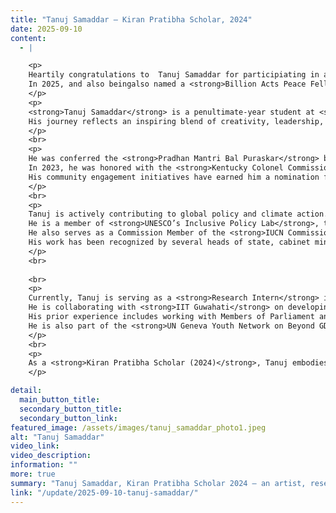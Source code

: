 ```yaml
---
title: "Tanuj Samaddar – Kiran Pratibha Scholar, 2024"
date: 2025-09-10
content:
  - |

    <p>
    Heartily congratulations to  Tanuj Samaddar for participiating in and representing India  as <strong>UN delegate</strong> in the <strong>IUCN World Conservation Congress 2025</strong> in Abu Dhabi.  
    In 2025, and also beingalso named a <strong>Billion Acts Peace Fellow</strong> by the PeaceJam Foundation, USA.
    </p>
    <p>
    <strong>Tanuj Samaddar</strong> is a penultimate-year student at <strong>Kirori Mal College, University of Delhi</strong>, an accomplished artist and youth leader from Assam.  
    His journey reflects an inspiring blend of creativity, leadership, and social commitment.
    </p>
    <br>
    <p>
    He was conferred the <strong>Pradhan Mantri Bal Puraskar</strong> by the Hon’ble President of India in 2021 and received the <strong>Karmaveer Chakra Award</strong> from UNDP in 2024.  
    In 2023, he was honored with the <strong>Kentucky Colonel Commission</strong>, the highest civilian award of the Commonwealth of Kentucky, USA.  
    His community engagement initiatives have earned him a nomination for the <strong>International Children’s Peace Prize</strong> in 2022 and a nomination for Assam’s third-highest civilian award, <strong>Assam Gaurav</strong>, in 2024.
    </p>
    <br>
    <p>
    Tanuj is actively contributing to global policy and climate action.  
    He is a member of <strong>UNESCO’s Inclusive Policy Lab</strong>, the <strong>Commonwealth Youth Climate Network (CYCN)</strong> working group, and the <strong>YOUNGO (UNFCCC youth constituency)</strong> working group.  
    He also serves as a Commission Member of the <strong>IUCN Commission on Environmental, Economic and Social Policy (CEESP)</strong>.  
    His work has been recognized by several heads of state, cabinet ministers, and the Prime Minister of India.
    </p>
    <br>
  
    <br>
    <p>
    Currently, Tanuj is serving as a <strong>Research Intern</strong> in the office of the National Spokesperson of BJP, Shri Shehzad Poonawala.  
    He is collaborating with <strong>IIT Guwahati</strong> on developing an e-learning module to spread rabies awareness across Northeast India and is engaged with the <strong>Indian National Science Academy (INSA)</strong>.  
    His prior experience includes working with Members of Parliament and think tanks in drafting policy briefs, white papers, and research-based reports.  
    He is also part of the <strong>UN Geneva Youth Network on Beyond GDP</strong>.
    </p>
    <br>
    <p>
    As a <strong>Kiran Pratibha Scholar (2024)</strong>, Tanuj embodies the spirit of leadership, innovation, and service that Kiran Foundation strives to nurture.
    </p>

detail:
  main_button_title:
  secondary_button_title:
  secondary_button_link:
featured_image: /assets/images/tanuj_samaddar_photo1.jpeg
alt: "Tanuj Samaddar"
video_link:
video_description:
information: ""
more: true
summary: "Tanuj Samaddar, Kiran Pratibha Scholar 2024 – an artist, researcher, and youth leader from Assam contributing to global policy and social change."
link: "/update/2025-09-10-tanuj-samaddar/"
---
```

